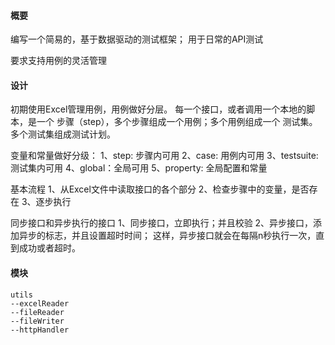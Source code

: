 #### 概要
编写一个简易的，基于数据驱动的测试框架；
用于日常的API测试

要求支持用例的灵活管理

#### 设计
初期使用Excel管理用例，用例做好分层。
每一个接口，或者调用一个本地的脚本，是一个
步骤（step），多个步骤组成一个用例；多个用例组成一个
测试集。多个测试集组成测试计划。

变量和常量做好分级：
1、step: 步骤内可用
2、case: 用例内可用
3、testsuite: 测试集内可用
4、global：全局可用
5、property: 全局配置和常量


基本流程
1、从Excel文件中读取接口的各个部分
2、检查步骤中的变量，是否存在
3、逐步执行

同步接口和异步执行的接口
1、同步接口，立即执行；并且校验
2、异步接口，添加异步的标志，并且设置超时时间；
这样，异步接口就会在每隔n秒执行一次，直到成功或者超时。


#### 模块
```text
utils
--excelReader
--fileReader
--fileWriter
--httpHandler
```

